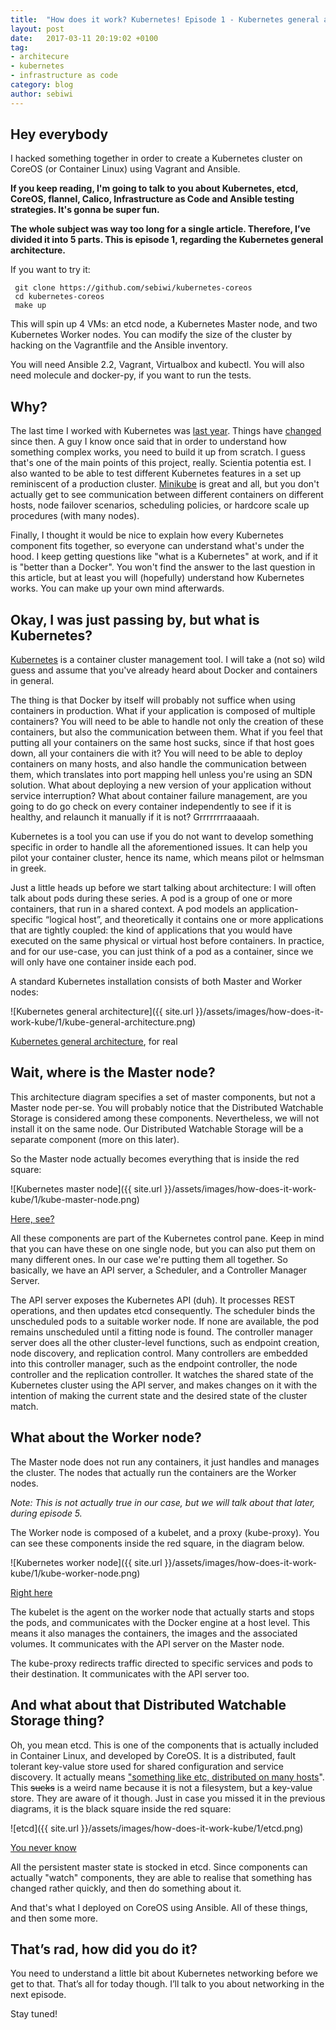 ```yaml
---
title:  "How does it work? Kubernetes! Episode 1 - Kubernetes general architecture"
layout: post
date:   2017-03-11 20:19:02 +0100
tag:
- architecure
- kubernetes
- infrastructure as code
category: blog
author: sebiwi
---
```


## Hey everybody

I hacked something together in order to create a Kubernetes cluster on CoreOS
(or Container Linux) using Vagrant and Ansible.

**If you keep reading, I'm going to talk to you about Kubernetes, etcd, CoreOS, flannel,
Calico, Infrastructure as Code and Ansible testing strategies. It's gonna be super fun.**

**The whole subject was way too long for a single article. Therefore, I’ve divided it into 5 parts.
This is episode 1, regarding the Kubernetes general architecture.**

If you want to try it:

     git clone https://github.com/sebiwi/kubernetes-coreos
     cd kubernetes-coreos
     make up

This will spin up 4 VMs: an etcd node, a Kubernetes Master node, and two Kubernetes Worker nodes.
You can modify the size of the cluster by hacking on the Vagrantfile and the Ansible inventory.

You will need Ansible 2.2, Vagrant, Virtualbox and kubectl. You will also need molecule and docker-py,
if you want to run the tests.

## Why?

The last time I worked with Kubernetes was [last year][1]. Things have [changed][2] since then. A guy I know once
said that in order to understand how something complex works, you need to build it up from scratch.
I guess that's one of the main points of this project, really. Scientia potentia est. I also wanted
to be able to test different Kubernetes features in a set up reminiscent of a production cluster.
[Minikube][3] is great and all, but you don't actually get to see communication between different containers
on different hosts, node failover scenarios, scheduling policies, or hardcore scale up procedures
(with many nodes).

Finally, I thought it would be nice to explain how every Kubernetes component fits together, so everyone
can understand what's under the hood. I keep getting questions like "what is a Kubernetes" at work, and
if it is "better than a Docker". You won't find the answer to the last question in this article, but at
least you will (hopefully) understand how Kubernetes works. You can make up your own mind afterwards.

## Okay, I was just passing by, but what is Kubernetes?

[Kubernetes][4] is a container cluster management tool. I will take a (not so) wild guess and assume that you've
already heard about Docker and containers in general.

The thing is that Docker by itself will probably not suffice when using containers in production. What if your
application is composed of multiple containers? You will need to be able to handle not only the creation of these
containers, but also the communication between them. What if you feel that putting all your containers on the same
host sucks, since if that host goes down, all your containers die with it? You will need to be able to deploy
containers on many hosts, and also handle the communication between them, which translates into port
mapping hell unless you're using an SDN solution. What about deploying a new version of your
application without service interruption? What about container failure management, are you going
to do go check on every container independently to see if it is healthy, and relaunch it manually
if it is not? Grrrrrrrraaaaah.

Kubernetes is a tool you can use if you do not want to develop something specific in order to
handle all the aforementioned issues. It can help you pilot your container cluster, hence its
name, which means pilot or helmsman in greek.

Just a little heads up before we start talking about architecture: I will often talk about pods
during these series. A pod is a group of one or more containers, that run in a shared context.
A pod models an application-specific “logical host”, and theoretically it contains one or more
applications that are tightly coupled: the kind of applications that you would have executed on
the same physical or virtual host before containers. In practice, and for our use-case, you can
just think of a pod as a container, since we will only have one container inside each pod.

A standard Kubernetes installation consists of both Master and Worker nodes:

![Kubernetes general architecture]({{ site.url }}/assets/images/how-does-it-work-kube/1/kube-general-architecture.png)
<figcaption class="caption"><a href="https://github.com/kubernetes/community/blob/master/contributors/design-proposals/architecture.md">Kubernetes general architecture</a>, for real</figcaption>

## Wait, where is the Master node?

This architecture diagram specifies a set of master components, but not a Master node per-se.
You will probably notice that the Distributed Watchable Storage is considered among these components.
Nevertheless, we will not install it on the same node.  Our Distributed Watchable Storage will be a
separate component (more on this later).

So the Master node actually becomes everything that is inside the red square:

![Kubernetes master node]({{ site.url }}/assets/images/how-does-it-work-kube/1/kube-master-node.png)
<figcaption class="caption"><a href="https://github.com/kubernetes/community/blob/master/contributors/design-proposals/architecture.md">Here, see?</a></figcaption>

All these components are part of the Kubernetes control pane. Keep in mind that you can have these
on one single node, but you can also put them on many different ones. In our case we're putting them
all together. So basically, we have an API server, a Scheduler, and a Controller Manager Server.

The API server exposes the Kubernetes API (duh). It processes REST operations, and then updates etcd
consequently. The scheduler binds the unscheduled pods to a suitable worker node. If none are available,
the pod remains unscheduled until a fitting node is found. The controller manager server does all the
other cluster-level functions, such as endpoint creation, node discovery, and replication control.
Many controllers are embedded into this controller manager, such as the endpoint controller, the node
controller and the replication controller. It watches the shared state of the Kubernetes cluster using
the API server, and makes changes on it with the intention of making the current state and the desired
state of the cluster match.

## What about the Worker node?

The Master node does not run any containers, it just handles and manages the cluster. The nodes that
actually run the containers are the Worker nodes.

_Note: This is not actually true in our case, but we will talk about that later, during episode 5._

The Worker node is composed of a kubelet, and a proxy (kube-proxy). You can see these components
inside the red square, in the diagram below.

![Kubernetes worker node]({{ site.url }}/assets/images/how-does-it-work-kube/1/kube-worker-node.png)
<figcaption class="caption"><a href="https://github.com/kubernetes/community/blob/master/contributors/design-proposals/architecture.md">Right here</a></figcaption>

The kubelet is the agent on the worker node that actually starts and stops the pods, and communicates
with the Docker engine at a host level. This means it also manages the containers, the images and the
associated volumes. It communicates with the API server on the Master node.

The kube-proxy redirects traffic directed to specific services and pods to their destination. It
communicates with the API server too.

## And what about that Distributed Watchable Storage thing?

Oh, you mean etcd. This is one of the components that is actually included in Container Linux, and
developed by CoreOS. It is a distributed, fault tolerant key-value store used for shared configuration
and service discovery. It actually means ["something like etc, distributed on many hosts][6]". This ~~sucks~~
is a weird name because it is not a filesystem, but a key-value store. They are aware of it though. Just in
case you missed it in the previous diagrams, it is the black square inside the red square:

![etcd]({{ site.url }}/assets/images/how-does-it-work-kube/1/etcd.png)
<figcaption class="caption"><a href="https://github.com/kubernetes/community/blob/master/contributors/design-proposals/architecture.md">You never know</a></figcaption>

All the persistent master state is stocked in etcd. Since components can actually "watch" components, they are
able to realise that something has changed rather quickly, and then do something about it.

And that's what I deployed on CoreOS using Ansible. All of these things, and then some more.

## That’s rad, how did  you do it?

You need to understand a little bit about Kubernetes networking before we get to that. That’s all
for today though. I’ll talk to you about networking in the next episode.

Stay tuned!

[1]: https://github.com/kubernetes/kubernetes/releases/tag/v1.0.0
[2]: https://github.com/kubernetes/kubernetes/releases/tag/v1.0.0
[3]: https://github.com/kubernetes/minikube
[4]: https://kubernetes.io/
[5]: https://github.com/kubernetes/kubernetes/blob/master/docs/design/architecture.md
[6]: https://www.youtube.com/watch?v=2ByAMZ7CZyY&t=9m48s

